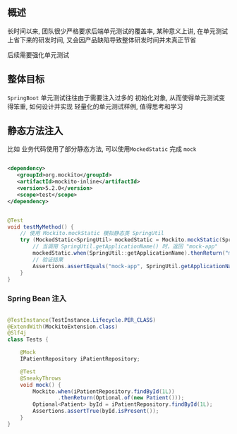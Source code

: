 ## 概述

长时间以来, 团队很少严格要求后端单元测试的覆盖率, 某种意义上讲, 在单元测试上省下来的研发时间, 又会因产品缺陷导致整体研发时间并未真正节省

后续需要强化单元测试

## 整体目标

`SpringBoot` 单元测试往往由于需要注入过多的 初始化对象, 从而使得单元测试变得笨重, 如何设计并实现 轻量化的单元测试样例,
值得思考和学习

## 静态方法注入

比如 业务代码使用了部分静态方法, 可以使用`MockedStatic` 完成 `mock`

 ```xml

<dependency>
    <groupId>org.mockito</groupId>
    <artifactId>mockito-inline</artifactId>
    <version>5.2.0</version>
    <scope>test</scope>
</dependency>
```

```java

@Test
void testMyMethod() {
    // 使用 Mockito.mockStatic 模拟静态类 SpringUtil
    try (MockedStatic<SpringUtil> mockedStatic = Mockito.mockStatic(SpringUtil.class)) {
        // 当调用 SpringUtil.getApplicationName() 时，返回 "mock-app"
        mockedStatic.when(SpringUtil::getApplicationName).thenReturn("mock-app");
        // 验证结果
        Assertions.assertEquals("mock-app", SpringUtil.getApplicationName());
    }
}
```

### Spring Bean 注入

```java

@TestInstance(TestInstance.Lifecycle.PER_CLASS)
@ExtendWith(MockitoExtension.class)
@Slf4j
class Tests {

    @Mock
    IPatientRepository iPatientRepository;

    @Test
    @SneakyThrows
    void mock() {
        Mockito.when(iPatientRepository.findById(1L))
                .thenReturn(Optional.of(new Patient()));
        Optional<Patient> byId = iPatientRepository.findById(1L);
        Assertions.assertTrue(byId.isPresent());
    }
}

```
